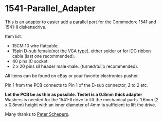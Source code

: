 # 1541-Parallel_Adapter
This is an adapter to easier add a parallel port for the Commodore 1541 and 1541-II diskettedrive.

Item list.
* 15CM 10 wire flatcable.
* 15pin D-sub female(not the VGA type), either solder or for IDC ribbon cable (last one recommended).
* 40 pins IC socket.
* 2 x 20 pins sil header male-male. (turned/tulip recommended).

All items can be found on eBay or your favorite electronics pusher.

Pin 1 from the PCB connects to Pin 1 of the D-sub connector, 2 to 2 etc.

**Let the PCB be as thin as possible. Testet is a 0.8mm thick adapter**
Washers is needed for the 1541-II drive to lift the mechanical parts.
1.6mm (2 x 0.8mm) height with an inner diameter of 4mm is sufficient to lift the drive.


Many thanks to [Peter Schepers](https://ist.uwaterloo.ca/~schepers/1541par.html).